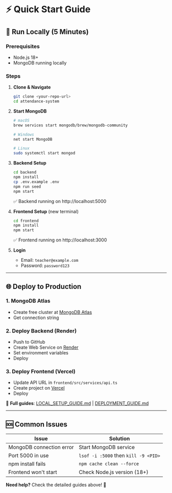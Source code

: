 # ⚡ Quick Start Guide

## 🚀 Run Locally (5 Minutes)

### Prerequisites
- Node.js 18+
- MongoDB running locally

### Steps

1. **Clone & Navigate**
   ```bash
   git clone <your-repo-url>
   cd attendance-system
   ```

2. **Start MongoDB**
   ```bash
   # macOS
   brew services start mongodb/brew/mongodb-community
   
   # Windows
   net start MongoDB
   
   # Linux
   sudo systemctl start mongod
   ```

3. **Backend Setup**
   ```bash
   cd backend
   npm install
   cp .env.example .env
   npm run seed
   npm start
   ```
   ✅ Backend running on http://localhost:5000

4. **Frontend Setup** (new terminal)
   ```bash
   cd frontend
   npm install
   npm start
   ```
   ✅ Frontend running on http://localhost:3000

5. **Login**
   - Email: `teacher@example.com`
   - Password: `password123`

---

## 🌐 Deploy to Production

### 1. MongoDB Atlas
- Create free cluster at [MongoDB Atlas](https://cloud.mongodb.com)
- Get connection string

### 2. Deploy Backend (Render)
- Push to GitHub
- Create Web Service on [Render](https://render.com)
- Set environment variables
- Deploy

### 3. Deploy Frontend (Vercel)
- Update API URL in `frontend/src/services/api.ts`
- Create project on [Vercel](https://vercel.com)
- Deploy

📖 **Full guides**: [LOCAL_SETUP_GUIDE.md](./LOCAL_SETUP_GUIDE.md) | [DEPLOYMENT_GUIDE.md](./DEPLOYMENT_GUIDE.md)

---

## 🆘 Common Issues

| Issue | Solution |
|-------|----------|
| MongoDB connection error | Start MongoDB service |
| Port 5000 in use | `lsof -i :5000` then `kill -9 <PID>` |
| npm install fails | `npm cache clean --force` |
| Frontend won't start | Check Node.js version (18+) |

**Need help?** Check the detailed guides above! 🚀